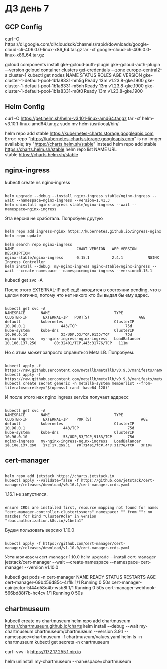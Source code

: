 <H1>ДЗ день 7</H1>

<H2>GCP Config </H2>
curl -O https://dl.google.com/dl/cloudsdk/channels/rapid/downloads/google-cloud-cli-406.0.0-linux-x86_64.tar.gz
tar -xf google-cloud-cli-406.0.0-linux-x86_64.tar.gz

gcloud components install gke-gcloud-auth-plugin
gke-gcloud-auth-plugin --version
gcloud container clusters get-credentials --zone europe-central2-a cluster-1
kubectl get nodes
NAME                                       STATUS   ROLES    AGE   VERSION
gke-cluster-1-default-pool-1b1a8331-hm5g   Ready    <none>   13m   v1.23.8-gke.1900
gke-cluster-1-default-pool-1b1a8331-m5nh   Ready    <none>   13m   v1.23.8-gke.1900
gke-cluster-1-default-pool-1b1a8331-m8t0   Ready    <none>   13m   v1.23.8-gke.1900



<H2>Helm Config</H2>

curl -O https://get.helm.sh/helm-v3.10.1-linux-amd64.tar.gz
tar -xf helm-v3.10.1-linux-amd64.tar.gz
sudo mv helm /usr/local/bin/

helm repo add stable https://kubernetes-charts.storage.googleapis.com
Error: repo "https://kubernetes-charts.storage.googleapis.com" is no longer available; try "https://charts.helm.sh/stable" instead
helm repo add stable https://charts.helm.sh/stable
helm repo list
NAME    URL                          
stable  https://charts.helm.sh/stable

<H2>nginx-ingress</H2>
kubectl create ns nginx-ingress
<pre><code>
helm upgrade --debug --install nginx-ingress stable/nginx-ingress --wait --namespace=nginx-ingress --version=1.41.3
helm uninstall nginx-ingress stable/nginx-ingress --wait --namespace=nginx-ingress
</pre></code>

Эта версия не сработала. Попробуем другую
<pre><code>
helm repo add ingress-nginx https://kubernetes.github.io/ingress-nginx
helm repo update

helm search repo nginx-ingress
NAME                            CHART VERSION   APP VERSION     DESCRIPTION                                       
nginx-stable/nginx-ingress      0.15.1          2.4.1           NGINX Ingress Controller
helm install --debug  my-nginx-ingress nginx-stable/nginx-ingress --wait --create-namespace --namespace=nginx-ingress --version=0.15.1
</pre></code>

kubectl get svc -A

После этого EXTERNAL-IP всё ещё находится в состоянии pending, что в целом логично, потому что нет никого кто бы выдал бы ему адрес.

<pre><code>
kubectl get svc -A
NAMESPACE       NAME                             TYPE           CLUSTER-IP       EXTERNAL-IP   PORT(S)                      AGE
default         kubernetes                       ClusterIP      10.96.0.1        <none>        443/TCP                      75d
kube-system     kube-dns                         ClusterIP      10.96.0.10       <none>        53/UDP,53/TCP,9153/TCP       75d
nginx-ingress   my-nginx-ingress-nginx-ingress   LoadBalancer   10.106.137.250   <pending>     80:32401/TCP,443:31776/TCP   111m
</pre></code>

Но с этим может запросто справиться MetalLB. Попробуем.

<pre><code>
kubectl apply -f https://raw.githubusercontent.com/metallb/metallb/v0.9.3/manifests/namespace.yaml
kubectl apply -f https://raw.githubusercontent.com/metallb/metallb/v0.9.3/manifests/metallb.yaml
kubectl create secret generic -n metallb-system memberlist --from-literal=secretkey="$(openssl rand -base64 128)"
</pre></code>

И после этого нах nginx ingress service получает аддресс

<pre><code>
kubectl get svc -A
NAMESPACE       NAME                             TYPE           CLUSTER-IP       EXTERNAL-IP    PORT(S)                      AGE
default         kubernetes                       ClusterIP      10.96.0.1        <none>         443/TCP                      75d
kube-system     kube-dns                         ClusterIP      10.96.0.10       <none>         53/UDP,53/TCP,9153/TCP       75d
nginx-ingress   my-nginx-ingress-nginx-ingress   LoadBalancer   10.106.137.250   172.17.255.1   80:32401/TCP,443:31776/TCP   3h10m
</pre></code>

<H2>cert-manager</H2>

<pre><code>
helm repo add jetstack https://charts.jetstack.io
kubectl apply --validate=false -f https://github.com/jetstack/cert-manager/releases/download/v0.16.1/cert-manager.crds.yaml
</pre></code>

1.16.1 не запустился.
<pre><code>
ensure CRDs are installed first, resource mapping not found for name: "cert-manager-controller-clusterissuers" namespace: "" from "": no matches for kind "ClusterRole" in version "rbac.authorization.k8s.io/v1beta1"
</pre></code>

Будем пользовать версию 1.10.0
<pre><code>
kubectl apply -f https://github.com/cert-manager/cert-manager/releases/download/v1.10.0/cert-manager.crds.yaml
</pre></code>

Устанавливаем cert-manager 1.10.0
</pre></code>
helm upgrade --install cert-manager jetstack/cert-manager --wait --create-namespace --namespace=cert-manager --version v1.10.0
</pre></code>

kubectl get pods -n cert-manager
</pre></code>
NAME                                       READY   STATUS    RESTARTS   AGE
cert-manager-69b456d85c-4rflk              1/1     Running   0          50s
cert-manager-cainjector-5f44d58c4b-wsb8l   1/1     Running   0          50s
cert-manager-webhook-566bd88f7b-hc4cv      1/1     Running   0          50s
</pre></code>

<H2>chartmuseum</H2>

kubectl create ns chartmuseum
helm repo add chartmuseum https://chartmuseum.github.io/charts
helm install --debug --wait my-chartmuseum chartmuseum/chartmuseum --version 3.9.1 --namespace=chartmuseum -f chartmuseum/values.yaml
helm ls -n chartmuseum
kubectl get secrets -n chartmuseum

curl -vvv -k https://172.17.255.1.nip.io

helm uninstall my-chartmuseum --namespace=chartmuseum
